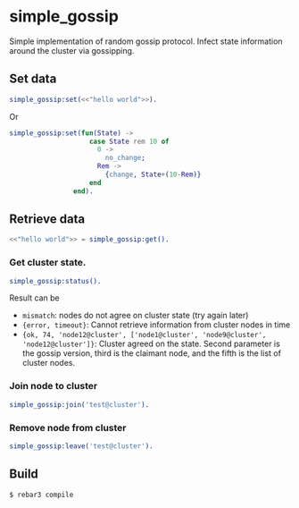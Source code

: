 simple_gossip
=====

Simple implementation of random gossip protocol. 
Infect state information around the cluster via gossipping.

## Set data
```erlang
simple_gossip:set(<<"hello world">>).
```

Or 

```erlang
simple_gossip:set(fun(State) -> 
                    case State rem 10 of 
                      0 -> 
                        no_change; 
                      Rem -> 
                        {change, State+(10-Rem)} 
                    end
                end).
```

## Retrieve data
```erlang
<<"hello world">> = simple_gossip:get().
```

### Get cluster state. 
```erlang
simple_gossip:status().
```

Result can be
* `mismatch`: nodes do not agree on cluster state (try again later)
* `{error, timeout}`: Cannot retrieve information from cluster nodes in time
* `{ok, 74, 'node12@cluster', ['node1@cluster', 'node9@cluster', 'node12@cluster']}`: Cluster agreed on the state. Second parameter is the gossip version, third is the claimant node, and the fifth is the list of cluster nodes.  

### Join node to cluster
```erlang
simple_gossip:join('test@cluster').
```

### Remove node from cluster
```erlang
simple_gossip:leave('test@cluster').
```


Build
-----

    $ rebar3 compile
